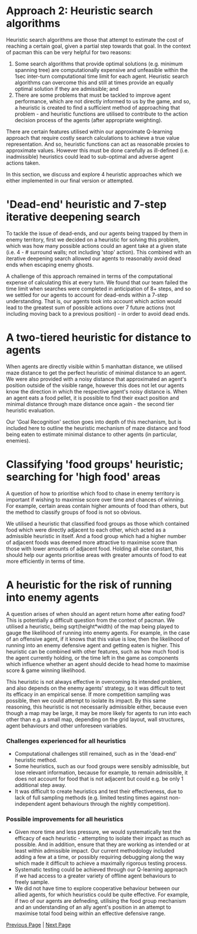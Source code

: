 # Approach 2: Heuristic search algorithms

Heuristic search algorithms are those that attempt to estimate the cost of reaching a certain goal, given a partial step towards that goal. In the context of pacman this can be very helpful for two reasons:
1. Some search algorithms that provide optimal solutions (e.g. minimum spanning tree) are computationally expensive and unfeasible within the 1sec inter-turn computational time limit for each agent. Heuristic search algorithms can overcome this and still at times provide an equally optimal solution if they are admissible; and
2. There are some problems that must be tackled to improve agent performance, which are not directly informed to us by the game, and so, a heuristic is created to find a sufficient method of approaching that problem - and heuristic functions are utilised to contribute to the action decision process of the agents (after appropriate weighting).

There are certain features utilised within our approximate Q-learning approach that require costly search calculations to achieve a true value representation. And so, heuristic functions can act as reasonable proxies to approximate values. However this must be done carefully as ill-defined (i.e. inadmissible) heuristics could lead to sub-optimal and adverse agent actions taken.

In this section, we discuss and explore 4 heuristic approaches which we either implemented in our final version or attempted.

# 'Dead-end' heuristic and 7-step iterative deepening search

To tackle the issue of dead-ends, and our agents being trapped by them in enemy territory, first we decided on a heuristic for solving this problem, which was how many possible actions could an agent take at a given state (i.e. 4 - # surround walls; not including 'stop' action). This combined with an iterative deepening search allowed our agents to reasonably avoid dead ends when escaping enemy ghosts.

A challenge of this approach remained in terms of the computational expense of calculating this at every turn. We found that our team failed the time limit when searches were completed in anticipation of 8+ steps, and so we settled for our agents to account for dead-ends within a 7-step understanding. That is, our agents took into account which action would lead to the greatest sum of possible actions over 7 future actions (not including moving back to a previous position) - in order to avoid dead ends.

# A two-tiered heuristic for distance to agents

When agents are directly visible within 5 manhattan distance, we utilised maze distance to get the perfect heuristic of minimal distance to an agent. We were also provided with a noisy distance that approximated an agent's position outside of the visible range, however this does not let our agents know the direction in which the respective agent's noisy distance is. When an agent eats a food pellet, it is possible to find their exact position and minimal distance through maze distance once again - the second tier heuristic evaluation. 

Our 'Goal Recognition' section goes into depth of this mechanism, but is included here to outline the heuristic mechanism of maze distance and food being eaten to estimate minimal distance to other agents (in particular, enemies).

# Classifying 'food groups' heuristic; searching for 'high food' areas

A question of how to prioritise which food to chase in enemy territory is important if wishing to maximise score over time and chances of winning. For example, certain areas contain higher amounts of food than others, but the method to classify groups of food is not so obvious. 

We utilised a heuristic that classified food groups as those which contained food which were directly adjacent to each other, which acted as a admissible heuristic in itself. And a food group which had a higher number of adjacent foods was deemed more attractive to maximise score than those with lower amounts of adjacent food. Holding all else constant, this should help our agents prioritise areas with greater amounts of food to eat more efficiently in terms of time.

# A heuristic for the risk of running into enemy agents

A question arises of when should an agent return home after eating food? This is potentially a difficult question from the context of pacman. We utilised a heuristic, being sqrt(height*width) of the map being played to gauge the likelihood of running into enemy agents. For example, in the case of an offensive agent, if it knows that this value is low, then the likelihood of running into an enemy defensive agent and getting eaten is higher. This heuristic can be combined with other features, such as how much food is the agent currently holding, or the time left in the game as components which influence whether an agent should decide to head home to maximise score & game winning likelihood.

This heuristic is not always effective in overcoming its intended problem, and also depends on the enemy agents' strategy, so it was difficult to test its efficacy in an empirical sense. If more competition sampling was possible, then we could attempt to isolate its impact. By this same reasoning, this heuristic is not necessarily admissible either, because even though a map may be large, it may be more likely for agents to run into each other than e.g. a small map, depending on the grid layout, wall structures, agent behaviours and other unforeseen variables.

### Challenges experienced for all heuristics
* Computational challenges still remained, such as in the 'dead-end' heuristic method.
* Some heuristics, such as our food groups were sensibly admissible, but lose relevant information, because for example, to remain admissible, it does not account for food that is not adjacent but could e.g. be only 1 additional step away.
* It was difficult to create heuristics and test their effectiveness, due to lack of full sampling methods (e.g. limited testing times against non-independent agent behaviours through the nightly competition).

### Possible improvements for all heuristics
* Given more time and less pressure, we would systematically test the efficacy of each heuristic - attempting to isolate their impact as much as possible. And in addition, ensure that they are working as intended or at least within admissible impact. Our current methodology included adding a few at a time, or possibly requiring debugging along the way which made it difficult to achieve a maximally rigorous testing process.
* Systematic testing could be achieved through our Q-learning approach if we had access to a greater variety of offline agent behaviours to freely sample. 
* We did not have time to explore cooperative behaviour between our allied agents, for which heuristics could be quite effective. For example, if two of our agents are defneding, utilising the food group mechanism and an understanding of an ally agent's position in an attempt to maximise total food being within an effective defensive range.


[Previous Page](/2_1_approach) | [Next Page](/2_3_approach)